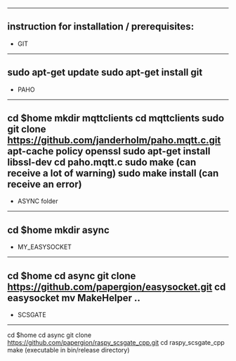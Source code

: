 ------------------------------------------------------------------
instruction for installation / prerequisites:
------------------------------------------------------------------
- GIT
------------------------------------------------------------------
sudo apt-get update 
sudo apt-get install git
------------------------------------------------------------------
- PAHO
------------------------------------------------------------------
cd $home
mkdir mqttclients
cd mqttclients
sudo git clone https://github.com/janderholm/paho.mqtt.c.git
apt-cache policy openssl
sudo apt-get install libssl-dev
cd paho.mqtt.c
sudo make		(can receive a lot of warning)
sudo make install	(can receive an error)
------------------------------------------------------------------
- ASYNC folder
------------------------------------------------------------------
cd $home
mkdir async
------------------------------------------------------------------
- MY_EASYSOCKET
------------------------------------------------------------------
cd $home
cd async
git clone https://github.com/papergion/easysocket.git
cd easysocket
mv MakeHelper ..
------------------------------------------------------------------
- SCSGATE
------------------------------------------------------------------
cd $home
cd async
git clone https://github.com/papergion/raspy_scsgate_cpp.git
cd raspy_scsgate_cpp
make	(executable in bin/release directory)
